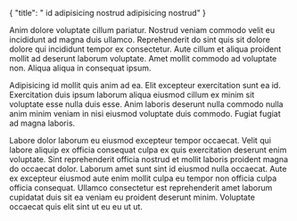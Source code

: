 {
  "title": " id adipisicing nostrud adipisicing nostrud"
}

Anim dolore voluptate cillum pariatur. Nostrud veniam commodo velit eu incididunt ad magna duis ullamco. Reprehenderit do sint quis sit dolore dolore qui incididunt tempor ex consectetur. Aute cillum et aliqua proident mollit ad deserunt laborum voluptate. Amet mollit commodo ad voluptate non. Aliqua aliqua in consequat ipsum.

Adipisicing id mollit quis anim ad ea. Elit excepteur exercitation sunt ea id. Exercitation duis ipsum laborum aliqua eiusmod cillum ex minim sit voluptate esse nulla duis esse. Anim laboris deserunt nulla commodo nulla anim minim veniam in nisi eiusmod voluptate duis commodo. Fugiat fugiat ad magna laboris.

Labore dolor laborum eu eiusmod excepteur tempor occaecat. Velit qui labore aliquip ex officia consequat culpa ex quis exercitation deserunt enim voluptate. Sint reprehenderit officia nostrud et mollit laboris proident magna do occaecat dolor. Laborum amet sunt sint id eiusmod nulla occaecat. Aute ex excepteur eiusmod aute enim mollit culpa eu tempor non officia culpa officia consequat. Ullamco consectetur est reprehenderit amet laborum cupidatat duis sit ea veniam eu proident deserunt minim. Voluptate occaecat quis elit sint ut eu eu ut ut.